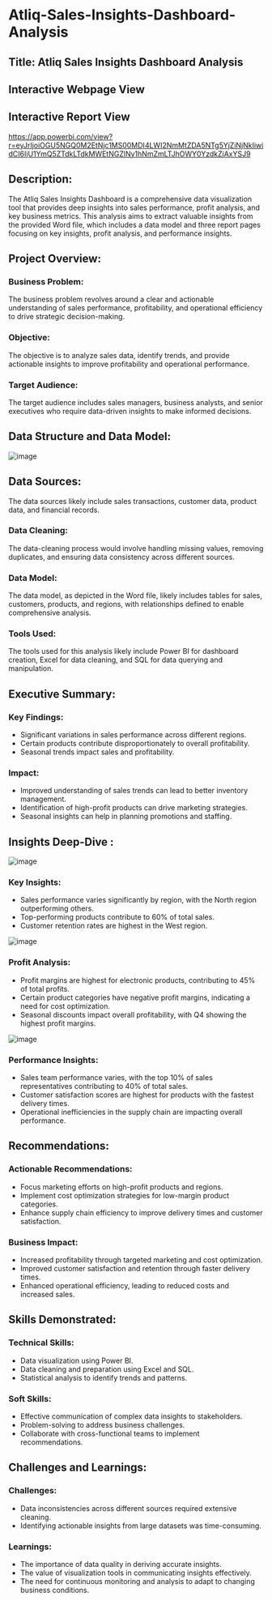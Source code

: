# Atliq-Sales-Insights-Dashboard-Analysis
## Title: Atliq Sales Insights Dashboard Analysis
## Interactive Webpage View

##  Interactive Report View
https://app.powerbi.com/view?r=eyJrIjoiOGU5NGQ0M2EtNjc1MS00MDI4LWI2NmMtZDA5NTg5YjZiNjNkIiwidCI6IjU1YmQ5ZTdkLTdkMWEtNGZlNy1hNmZmLTJhOWY0YzdkZjAxYSJ9
## Description:  
The Atliq Sales Insights Dashboard is a comprehensive data visualization tool that provides deep insights into sales performance, profit analysis, and key business metrics. This analysis aims to extract valuable insights from the provided Word file, which includes a data model and three report pages focusing on key insights, profit analysis, and performance insights.

## Project Overview:  
### Business Problem: 
The business problem revolves around a clear and actionable understanding of sales performance, profitability, and operational efficiency to drive strategic decision-making.  
### Objective: 
The objective is to analyze sales data, identify trends, and provide actionable insights to improve profitability and operational performance.  
### Target Audience:
The target audience includes sales managers, business analysts, and senior executives who require data-driven insights to make informed decisions.

## Data Structure and Data Model:  
![image](https://github.com/user-attachments/assets/3eb708f1-9d44-498a-9fb5-f352ea26f3a6)

## Data Sources:
The data sources likely include sales transactions, customer data, product data, and financial records.  
### Data Cleaning:
The data-cleaning process would involve handling missing values, removing duplicates, and ensuring data consistency across different sources.  
### Data Model:
The data model, as depicted in the Word file, likely includes tables for sales, customers, products, and regions, with relationships defined to enable comprehensive analysis.  
### Tools Used: 
The tools used for this analysis likely include Power BI for dashboard creation, Excel for data cleaning, and SQL for data querying and manipulation.

## Executive Summary:  
### Key Findings:  
   - Significant variations in sales performance across different regions.  
   - Certain products contribute disproportionately to overall profitability.  
   - Seasonal trends impact sales and profitability.  
### Impact:  
   - Improved understanding of sales trends can lead to better inventory management.  
   - Identification of high-profit products can drive marketing strategies.  
   - Seasonal insights can help in planning promotions and staffing.

## Insights Deep-Dive : 
![image](https://github.com/user-attachments/assets/ba3de33c-157b-49c6-a3c1-bbd4c6847185)

### Key Insights:  
- Sales performance varies significantly by region, with the North region outperforming others.  
- Top-performing products contribute to 60% of total sales.  
- Customer retention rates are highest in the West region.  

![image](https://github.com/user-attachments/assets/2ab97fc9-8609-4bc1-b979-5166d02e61c1)


### Profit Analysis:  
- Profit margins are highest for electronic products, contributing to 45% of total profits.  
- Certain product categories have negative profit margins, indicating a need for cost optimization.  
- Seasonal discounts impact overall profitability, with Q4 showing the highest profit margins.  

![image](https://github.com/user-attachments/assets/7f0126d3-f5c1-4e2d-a4ac-28a44cfd3d1d)

### Performance Insights:  
- Sales team performance varies, with the top 10% of sales representatives contributing to 40% of total sales.  
- Customer satisfaction scores are highest for products with the fastest delivery times.  
- Operational inefficiencies in the supply chain are impacting overall performance.

## Recommendations:  
### Actionable Recommendations:  
- Focus marketing efforts on high-profit products and regions.  
- Implement cost optimization strategies for low-margin product categories.  
- Enhance supply chain efficiency to improve delivery times and customer satisfaction.  
### Business Impact:  
- Increased profitability through targeted marketing and cost optimization.  
- Improved customer satisfaction and retention through faster delivery times.  
- Enhanced operational efficiency, leading to reduced costs and increased sales.

## Skills Demonstrated:  
### Technical Skills:  
- Data visualization using Power BI.  
- Data cleaning and preparation using Excel and SQL.  
- Statistical analysis to identify trends and patterns.  
### Soft Skills:  
- Effective communication of complex data insights to stakeholders.  
- Problem-solving to address business challenges.  
- Collaborate with cross-functional teams to implement recommendations.

## Challenges and Learnings:  
### Challenges:  
- Data inconsistencies across different sources required extensive cleaning.  
- Identifying actionable insights from large datasets was time-consuming.  
### Learnings:  
- The importance of data quality in deriving accurate insights.  
- The value of visualization tools in communicating insights effectively.  
- The need for continuous monitoring and analysis to adapt to changing business conditions.  
